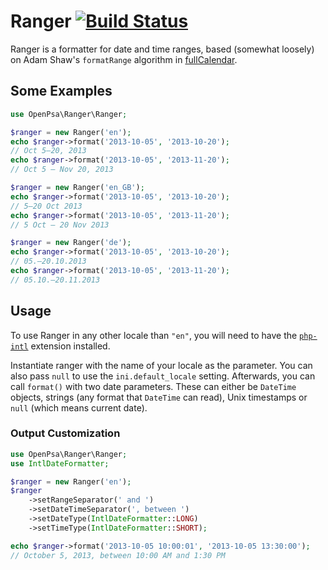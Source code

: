 # Ranger [![Build Status](https://travis-ci.org/flack/ranger.svg?branch=master)](https://travis-ci.org/flack/ranger)
Ranger is a formatter for date and time ranges, based (somewhat loosely) on Adam Shaw's `formatRange` algorithm in [fullCalendar](https://github.com/fullcalendar/fullcalendar).

## Some Examples

```php
use OpenPsa\Ranger\Ranger;

$ranger = new Ranger('en');
echo $ranger->format('2013-10-05', '2013-10-20');
// Oct 5–20, 2013
echo $ranger->format('2013-10-05', '2013-11-20');
// Oct 5 – Nov 20, 2013

$ranger = new Ranger('en_GB');
echo $ranger->format('2013-10-05', '2013-10-20');
// 5–20 Oct 2013
echo $ranger->format('2013-10-05', '2013-11-20');
// 5 Oct – 20 Nov 2013

$ranger = new Ranger('de');
echo $ranger->format('2013-10-05', '2013-10-20');
// 05.–20.10.2013
echo $ranger->format('2013-10-05', '2013-11-20');
// 05.10.–20.11.2013
```

## Usage

To use Ranger in any other locale than `"en"`, you will need to have the [`php-intl`](http://php.net/manual/en/book.intl.php) extension installed.

Instantiate ranger with the name of your locale as the parameter. You can also pass `null` to use the `ini.default_locale` setting. Afterwards, you can call `format()` with two date parameters. These can either be `DateTime` objects, strings (any format that `DateTime` can read), Unix timestamps or `null` (which means current date).

### Output Customization

```php
use OpenPsa\Ranger\Ranger;
use IntlDateFormatter;

$ranger = new Ranger('en');
$ranger
    ->setRangeSeparator(' and ')
    ->setDateTimeSeparator(', between ')
    ->setDateType(IntlDateFormatter::LONG)
    ->setTimeType(IntlDateFormatter::SHORT);

echo $ranger->format('2013-10-05 10:00:01', '2013-10-05 13:30:00');
// October 5, 2013, between 10:00 AM and 1:30 PM
```
